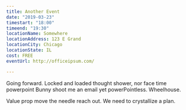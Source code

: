 ```yaml
---
title: Another Event
date: "2019-03-23"
timestart: "18:00"
timeend: "19:30"
locationName: Somewhere
locationAddress: 123 E Grand
locationCity: Chicago
locationState: IL
cost: FREE
eventUrl: http://officeipsum.com/

---
```


Going forward. Locked and loaded thought shower, nor face time powerpoint Bunny shoot me an email yet powerPointless. Wheelhouse. 

Value prop move the needle reach out. We need to crystallize a plan.
